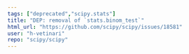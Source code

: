 ```yaml
---
tags: ["deprecated","scipy.stats"]
title: "DEP: removal of `stats.binom_test`"
html_url: "https://github.com/scipy/scipy/issues/18581"
user: "h-vetinari"
repo: "scipy/scipy"
---
```


